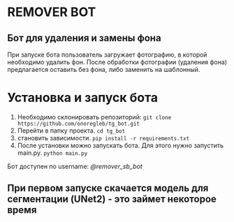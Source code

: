 # REMOVER BOT
## Бот для удаления и замены фона

При запуске бота пользователь загружает фотографию, в которой необходимо удалить фон.
После обработки фотографии (удаления фона) предлагается оставить без фона, либо заменить на шаблонный.

# Установка и запуск бота

1. Необходимо склонировать репозиторий:
`git clone https://github.com/onoregleb/tg_bot.git`
2. Перейти в папку проекта. 
`cd tg_bot`
3. становить зависимости. 
`pip install -r requirements.txt`
4. После установки можно запускать бота. Для этого нужно запустить main.py.
`python main.py`

Бот доступен по username: *@remover_sb_bot*

## При первом запуске скачается модель для сегментации (UNet2) - это займет некоторое время